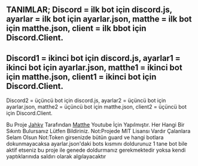 TANIMLAR;
Discord = ilk bot için discord.js,
ayarlar = ilk bot için ayarlar.json,
matthe = ilk bot için matthe.json,
client = ilk bbot için Discord.Client.
-------------------------------------------
Discord1 = ikinci bot için discord.js,
ayarlar1 = ikinci bot için ayarlar.json,
matthe1 = ikinci bot için matthe.json,
client1 = ikinci bot için Discord.Client.
-------------------------------------------
Discord2 = üçüncü bot için discord.js,
ayarlar2 = üçüncü bot için ayarlar.json,
matthe2 = üçüncü bot için matthe.json,
client2 = üçüncü bot için Discord.Client.

Bu Proje [Jahky](discord.com/users/618444525727383592) Tarafından [Matthe](discord.com/users796263552771817472) Youtube İçin Yapılmıştır. Her Hangi Bir Sıkıntı Bulursanız Lütfen Bildiriniz.
Not:Projede MIT Lisansı Vardır Çalanlara Selam Olsun
Not:Token girsenizde bütün guard ve hangi botlara dokunmayacaksa ayarlar.json'daki bots kısmını doldurunuz 1 tane bot bile aktif etseniz bu proje ile genede doldurmanız gerekmektedir yoksa kendi yaptıklarınıda saldırı olarak algılayacaktır